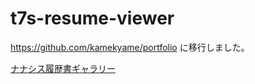 # t7s-resume-viewer

https://github.com/kamekyame/portfolio に移行しました。

[ナナシス履歴書ギャラリー](https://www.kamekyame.com/t7s/resume)
